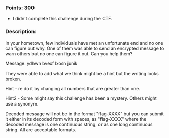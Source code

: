 ### Points: 300
  - I didn't complete this challenge during the CTF.

### Description:

In your hometown, few individuals have met an unfortunate end and no one can figure out why. One of them was able to send an encrypted message to warn others but no one can figure it out. Can you help them?

Message: ydhwn bvexf lxosn junik

They were able to add what we think might be a hint but the writing looks broken.

Hint -     re do it by     changing all numbers that are greater than one.

Hint2 - Some might say this challenge has been a mystery. Others might use a synonym.

Decoded message will not be in the format "flag-XXXX" but you can submit it either in its decoded form with spaces, as "flag-XXXX" where the decoded message is one continuous string, or as one long continuous string. All are acceptable formats.
